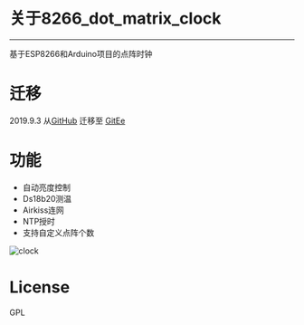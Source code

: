 # 关于8266_dot_matrix_clock
---
基于ESP8266和Arduino项目的点阵时钟
# 迁移
2019.9.3 从[GitHub](https://github.com/Louie-v/8266_dot_matrix_clock) 迁移至 [GitEe](https://gitee.com/louie-v/8266_dot_matrix_clock)

# 功能

 - 自动亮度控制
 - Ds18b20测温
 - Airkiss连网
 - NTP授时
 - 支持自定义点阵个数
 
 
 
  ![clock](http://7xkdyj.com1.z0.glb.clouddn.com/dot_clcokdot_clock_2_1.gif)

# License

  GPL